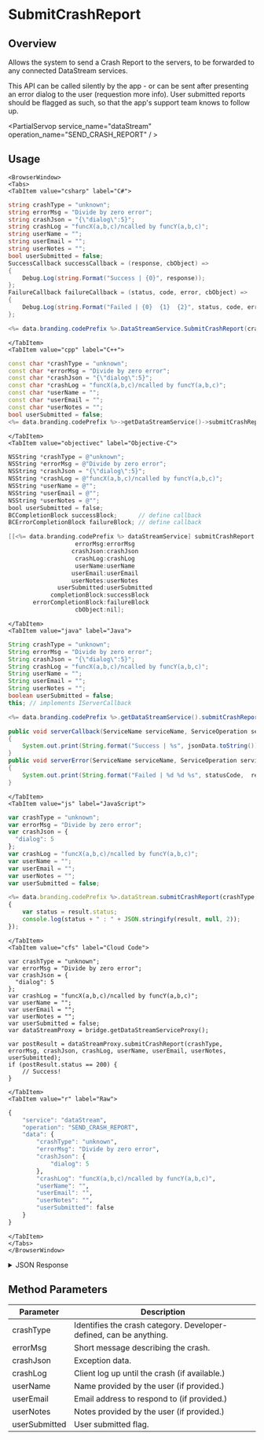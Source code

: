 # SubmitCrashReport
## Overview
Allows the system to send a Crash Report to the servers, to be forwarded to any connected DataStream services.

This API can be called silently by the app - or can be sent after presenting an error dialog to the user (requestion more info). User submitted reports should be flagged as such, so that the app's support team knows to follow up.

<PartialServop service_name="dataStream" operation_name="SEND_CRASH_REPORT" / >

## Usage

```mdx-code-block
<BrowserWindow>
<Tabs>
<TabItem value="csharp" label="C#">
```

```csharp
string crashType = "unknown";
string errorMsg = "Divide by zero error";
string crashJson = "{\"dialog\":5}";
string crashLog = "funcX(a,b,c)/ncalled by funcY(a,b,c)";
string userName = "";
string userEmail = "";
string userNotes = "";
bool userSubmitted = false;
SuccessCallback successCallback = (response, cbObject) =>
{
    Debug.Log(string.Format("Success | {0}", response));
};
FailureCallback failureCallback = (status, code, error, cbObject) =>
{
    Debug.Log(string.Format("Failed | {0}  {1}  {2}", status, code, error));
};

<%= data.branding.codePrefix %>.DataStreamService.SubmitCrashReport(crashType, errorMsg, crashJson, crashLog, userName, userEmail, userNotes, userSubmitted, successCallback, failureCallback);
```

```mdx-code-block
</TabItem>
<TabItem value="cpp" label="C++">
```

```cpp
const char *crashType = "unknown";
const char *errorMsg = "Divide by zero error";
const char *crashJson = "{\"dialog\":5}";
const char *crashLog = "funcX(a,b,c)/ncalled by funcY(a,b,c)";
const char *userName = "";
const char *userEmail = "";
const char *userNotes = "";
bool userSubmitted = false;
<%= data.branding.codePrefix %>->getDataStreamService()->submitCrashReport(crashType, errorMsg, crashJson, crashLog, userName, userEmail, userNotes, userSubmitted, this);
```

```mdx-code-block
</TabItem>
<TabItem value="objectivec" label="Objective-C">
```

```objectivec
NSString *crashType = @"unknown";
NSString *errorMsg = @"Divide by zero error";
NSString *crashJson = "{\"dialog\":5}";
NSString *crashLog = @"funcX(a,b,c)/ncalled by funcY(a,b,c)";
NSString *userName = @"";
NSString *userEmail = @"";
NSString *userNotes = @"";
bool userSubmitted = false;
BCCompletionBlock successBlock;      // define callback
BCErrorCompletionBlock failureBlock; // define callback

[[<%= data.branding.codePrefix %> dataStreamService] submitCrashReport:crashType
                   errorMsg:errorMsg
                  crashJson:crashJson
                   crashLog:crashLog
                   userName:userName
                  userEmail:userEmail
                  userNotes:userNotes
              userSubmitted:userSubmitted
            completionBlock:successBlock
       errorCompletionBlock:failureBlock
                   cbObject:nil];
```

```mdx-code-block
</TabItem>
<TabItem value="java" label="Java">
```

```java
String crashType = "unknown";
String errorMsg = "Divide by zero error";
String crashJson = "{\"dialog\":5}";
String crashLog = "funcX(a,b,c)/ncalled by funcY(a,b,c)";
String userName = "";
String userEmail = "";
String userNotes = "";
boolean userSubmitted = false;
this; // implements IServerCallback

<%= data.branding.codePrefix %>.getDataStreamService().submitCrashReport(crashType, errorMsg, crashJson, crashLog, userName, userEmail, userNotes, userSubmitted, this);

public void serverCallback(ServiceName serviceName, ServiceOperation serviceOperation, JSONObject jsonData)
{
    System.out.print(String.format("Success | %s", jsonData.toString()));
}
public void serverError(ServiceName serviceName, ServiceOperation serviceOperation, int statusCode, int reasonCode, String jsonError)
{
    System.out.print(String.format("Failed | %d %d %s", statusCode,  reasonCode, jsonError.toString()));
}
```

```mdx-code-block
</TabItem>
<TabItem value="js" label="JavaScript">
```

```javascript
var crashType = "unknown";
var errorMsg = "Divide by zero error";
var crashJson = {
  "dialog": 5
};
var crashLog = "funcX(a,b,c)/ncalled by funcY(a,b,c)";
var userName = "";
var userEmail = "";
var userNotes = "";
var userSubmitted = false;

<%= data.branding.codePrefix %>.dataStream.submitCrashReport(crashType, errorMsg, crashJson, crashLog, userName, userEmail, userNotes, userSubmitted, result =>
{
    var status = result.status;
    console.log(status + " : " + JSON.stringify(result, null, 2));
});
```

```mdx-code-block
</TabItem>
<TabItem value="cfs" label="Cloud Code">
```

```cfscript
var crashType = "unknown";
var errorMsg = "Divide by zero error";
var crashJson = {
  "dialog": 5
};
var crashLog = "funcX(a,b,c)/ncalled by funcY(a,b,c)";
var userName = "";
var userEmail = "";
var userNotes = "";
var userSubmitted = false;
var dataStreamProxy = bridge.getDataStreamServiceProxy();

var postResult = dataStreamProxy.submitCrashReport(crashType, errorMsg, crashJson, crashLog, userName, userEmail, userNotes, userSubmitted);
if (postResult.status == 200) {
    // Success!
}
```

```mdx-code-block
</TabItem>
<TabItem value="r" label="Raw">
```

```r
{
	"service": "dataStream",
	"operation": "SEND_CRASH_REPORT",
	"data": {
		"crashType": "unknown",
		"errorMsg": "Divide by zero error",
		"crashJson": {
			"dialog": 5
		},
		"crashLog": "funcX(a,b,c)/ncalled by funcY(a,b,c)",
		"userName": "",
		"userEmail": "",
		"userNotes": "",
		"userSubmitted": false
	}
}
```

```mdx-code-block
</TabItem>
</Tabs>
</BrowserWindow>
```

<details>
<summary>JSON Response</summary>


</details>

## Method Parameters
Parameter | Description
--------- | -----------
crashType | Identifies the crash category. Developer-defined, can be anything. 
errorMsg | Short message describing the crash.
crashJson | Exception data.
crashLog | Client log up until the crash (if available.)
userName | Name provided by the user (if provided.)
userEmail | Email address to respond to (if provided.)
userNotes | Notes provided by the user (if provided.)
userSubmitted | User submitted flag.


